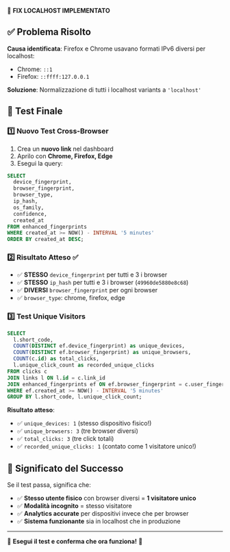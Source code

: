 🚀 **FIX LOCALHOST IMPLEMENTATO**

## ✅ Problema Risolto

**Causa identificata**: Firefox e Chrome usavano formati IPv6 diversi per localhost:
- Chrome: `::1`
- Firefox: `::ffff:127.0.0.1`

**Soluzione**: Normalizzazione di tutti i localhost variants a `'localhost'`

## 🧪 **Test Finale**

### 1️⃣ Nuovo Test Cross-Browser
1. Crea un **nuovo link** nel dashboard
2. Aprilo con **Chrome, Firefox, Edge**
3. Esegui la query:

```sql
SELECT 
  device_fingerprint,
  browser_fingerprint,
  browser_type,
  ip_hash,
  os_family,
  confidence,
  created_at
FROM enhanced_fingerprints 
WHERE created_at >= NOW() - INTERVAL '5 minutes'
ORDER BY created_at DESC;
```

### 2️⃣ Risultato Atteso ✅
- ✅ **STESSO** `device_fingerprint` per tutti e 3 i browser
- ✅ **STESSO** `ip_hash` per tutti e 3 i browser (`49960de5880e8c68`)
- ✅ **DIVERSI** `browser_fingerprint` per ogni browser
- ✅ `browser_type`: chrome, firefox, edge

### 3️⃣ Test Unique Visitors
```sql
SELECT 
  l.short_code,
  COUNT(DISTINCT ef.device_fingerprint) as unique_devices,
  COUNT(DISTINCT ef.browser_fingerprint) as unique_browsers, 
  COUNT(c.id) as total_clicks,
  l.unique_click_count as recorded_unique_clicks
FROM clicks c
JOIN links l ON l.id = c.link_id  
JOIN enhanced_fingerprints ef ON ef.browser_fingerprint = c.user_fingerprint
WHERE ef.created_at >= NOW() - INTERVAL '5 minutes'
GROUP BY l.short_code, l.unique_click_count;
```

**Risultato atteso**:
- ✅ `unique_devices: 1` (stesso dispositivo fisico!)
- ✅ `unique_browsers: 3` (tre browser diversi)
- ✅ `total_clicks: 3` (tre click totali)
- ✅ `recorded_unique_clicks: 1` (contato come 1 visitatore unico!)

## 🎯 **Significato del Successo**

Se il test passa, significa che:
- ✅ **Stesso utente fisico** con browser diversi = **1 visitatore unico**
- ✅ **Modalità incognito** = stesso visitatore
- ✅ **Analytics accurate** per dispositivi invece che per browser
- ✅ **Sistema funzionante** sia in localhost che in produzione

---

📝 **Esegui il test e conferma che ora funziona!** 🎉
